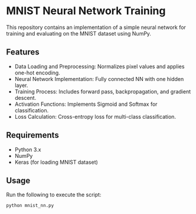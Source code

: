 # MNIST Neural Network Training

This repository contains an implementation of a simple neural network for training and evaluating on the MNIST dataset using NumPy.

## Features
- Data Loading and Preprocessing: Normalizes pixel values and applies one-hot encoding.
- Neural Network Implementation: Fully connected NN with one hidden layer.
- Training Process: Includes forward pass, backpropagation, and gradient descent.
- Activation Functions: Implements Sigmoid and Softmax for classification.
- Loss Calculation: Cross-entropy loss for multi-class classification.

## Requirements
- Python 3.x
- NumPy
- Keras (for loading MNIST dataset)

## Usage
Run the following to execute the script:
```bash
python mnist_nn.py
